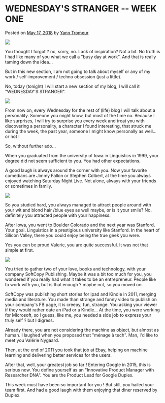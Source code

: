 # WEDNESDAY'S STRANGER -- WEEK ONE

Posted on [May 17, 2018](https://iooikos.co/blog-post/wednesdays-stranger-week-one/) by [Yann Tromeur](https://iooikos.co/author/gmailyatr/)

[![](https://i2.wp.com/iooikos.co/wp-content/uploads/2018/08/15.png?fit=535%2C350&ssl=1)](https://iooikos.co/blog-post/wednesdays-stranger-week-one/)

You thought I forgot ? no, sorry, no. Lack of inspiration? Not a bit. No truth is I had like many of you what we call a "busy day at work". And that is really taming down the idea...

But in this new section, I am not going to talk about myself or any of my work / self-improvement / techno obsession (just a little).

No, today (tonight) I will start a new section of my blog, I will call it "WEDNESDAY'S STRANGER".

![](https://static.wixstatic.com/media/d67dcdfb27f141658547637bfc0fe5ff.jpg/v1/fill/w_484,h_317,al_c,q_80,usm_0.66_1.00_0.01/d67dcdfb27f141658547637bfc0fe5ff.webp)

From now on, every Wednesday for the rest of (life) blog I will talk about a personality. Someone you might know, but most of the time no. Because I like surprises, I will try to surprise you every week and treat you with discovering a personality, a character I found interesting, that struck me during the week, the past year, someone I might know personally as well... or not !

So, without further ado...

When you graduated from the university of Iowa in Linguistics in 1999, your degree did not seem sufficient to you. You had other expectations.

A good laugh is always around the corner with you. Now your favorite comedians are Jimmy Fallon or Stephen Colbert, at the time you always enjoyed watching Saturday Night Live. Not alone, always with your friends or sometimes in family.

![](https://static.wixstatic.com/media/da16a7c10bba48bfbd217a2ea3e26cbd.jpg/v1/fill/w_484,h_330,al_c,q_80,usm_0.66_1.00_0.01/da16a7c10bba48bfbd217a2ea3e26cbd.webp)

So you studied hard, you always managed to attract people around with your wit and blond hair /blue eyes as well maybe, or is it your smile? No, definitely you attracted people with your happiness.

After Iowa, you went to Boulder Colorado and the next year was Stanford. Your goal. Linguistics in a prestigious university like Stanford. In the heart of Silicon Valley, there you could enjoy being the true geek you were.

Yes you can be proud Valerie, you are quite successful. It was not that simple at first.

![](https://static.wixstatic.com/media/3ec285fa1a8b4ebebaa2f9db7e5a5a10.jpeg/v1/fill/w_484,h_323,al_c,q_80,usm_0.66_1.00_0.01/3ec285fa1a8b4ebebaa2f9db7e5a5a10.webp)

You tried to gather two of your love, books and technology, with your company SoftCopy Publishing. Maybe it was a bit too much for you, you wondered if you really had what it takes to be an entrepreneur. People like to work with you, but is that enough ? maybe not, so you moved on.

SoftCopy was publishing short stories for ipad and Kindle in 2011, merging media and literature. You made than strange and funny video to publish on your company's FB page, it is creepy, fun, strange. You asking your viewer if they would rather date an iPad or a Kindle... At the time, you were working for Microsoft, so I guess, like me, you needed a side job to express your truly self ? but I digress.

Already there, you are not considering the machine as object, but almost as human. I laughed when you proposed that "ménage à tech". Man, I'd like to meet you Valérie Nygaard.

Then, at the end of 2011 you took that job at Ebay, helping on machine learning and delivering better services for the users.

After that, well, your greatest job so far ! Entering Google in 2015, this is serious now. You define yourself as an "Innovative Product Manager with Researcher DNA". You are the Product Lead for Google Duplex.

This week must have been so important for you ! But still, you hailed your team first. And had a good laugh with them enjoying that diner reserved by Duplex.
